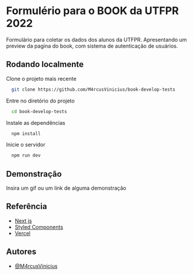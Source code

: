
# Formulério para o BOOK da UTFPR 2022

Formulário para coletar os dados dos alunos da UTFPR. Apresentando um preview da pagina do book, com sistema de autenticação de usuários.


## Rodando localmente

Clone o projeto mais recente

```bash
  git clone https://github.com/M4rcusVinicius/book-develop-tests
```

Entre no diretório do projeto

```bash
  cd book-develop-tests
```

Instale as dependências

```bash
  npm install
```

Inicie o servidor

```bash
  npm run dev
```


## Demonstração

Insira um gif ou um link de alguma demonstração


## Referência

 - [Next js](https://nextjs.org/)
 - [Styled Components](https://styled-components.com/)
 - [Vercel](https://vercel.com)



## Autores

- [@M4rcusVinicius](https://github.com/M4rcusVinicius)

